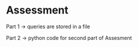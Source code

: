 # Assessment
Part 1 -> queries are stored in a file

Part 2 -> python code for second part of Assesment
